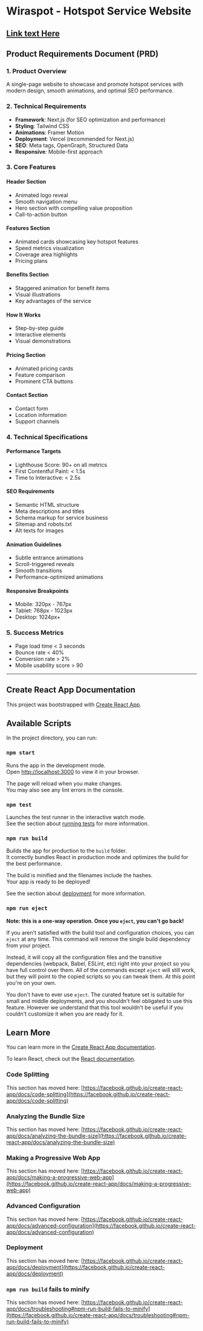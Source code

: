 # Wiraspot - Hotspot Service Website
## [Link text Here](https://wiraspot.com)

## Product Requirements Document (PRD)

### 1. Product Overview

A single-page website to showcase and promote hotspot services with modern design, smooth animations, and optimal SEO performance.

### 2. Technical Requirements

- **Framework**: Next.js (for SEO optimization and performance)
- **Styling**: Tailwind CSS
- **Animations**: Framer Motion
- **Deployment**: Vercel (recommended for Next.js)
- **SEO**: Meta tags, OpenGraph, Structured Data
- **Responsive**: Mobile-first approach

### 3. Core Features

#### Header Section

- Animated logo reveal
- Smooth navigation menu
- Hero section with compelling value proposition
- Call-to-action button

#### Features Section

- Animated cards showcasing key hotspot features
- Speed metrics visualization
- Coverage area highlights
- Pricing plans

#### Benefits Section

- Staggered animation for benefit items
- Visual illustrations
- Key advantages of the service

#### How It Works

- Step-by-step guide
- Interactive elements
- Visual demonstrations

#### Pricing Section

- Animated pricing cards
- Feature comparison
- Prominent CTA buttons

#### Contact Section

- Contact form
- Location information
- Support channels

### 4. Technical Specifications

#### Performance Targets

- Lighthouse Score: 90+ on all metrics
- First Contentful Paint: < 1.5s
- Time to Interactive: < 2.5s

#### SEO Requirements

- Semantic HTML structure
- Meta descriptions and titles
- Schema markup for service business
- Sitemap and robots.txt
- Alt texts for images

#### Animation Guidelines

- Subtle entrance animations
- Scroll-triggered reveals
- Smooth transitions
- Performance-optimized animations

#### Responsive Breakpoints

- Mobile: 320px - 767px
- Tablet: 768px - 1023px
- Desktop: 1024px+

### 5. Success Metrics

- Page load time < 3 seconds
- Bounce rate < 40%
- Conversion rate > 2%
- Mobile usability score > 90

---

## Create React App Documentation

This project was bootstrapped with [Create React App](https://github.com/facebook/create-react-app).

## Available Scripts

In the project directory, you can run:

### `npm start`

Runs the app in the development mode.\
Open [http://localhost:3000](http://localhost:3000) to view it in your browser.

The page will reload when you make changes.\
You may also see any lint errors in the console.

### `npm test`

Launches the test runner in the interactive watch mode.\
See the section about [running tests](https://facebook.github.io/create-react-app/docs/running-tests) for more information.

### `npm run build`

Builds the app for production to the `build` folder.\
It correctly bundles React in production mode and optimizes the build for the best performance.

The build is minified and the filenames include the hashes.\
Your app is ready to be deployed!

See the section about [deployment](https://facebook.github.io/create-react-app/docs/deployment) for more information.

### `npm run eject`

**Note: this is a one-way operation. Once you `eject`, you can't go back!**

If you aren't satisfied with the build tool and configuration choices, you can `eject` at any time. This command will remove the single build dependency from your project.

Instead, it will copy all the configuration files and the transitive dependencies (webpack, Babel, ESLint, etc) right into your project so you have full control over them. All of the commands except `eject` will still work, but they will point to the copied scripts so you can tweak them. At this point you're on your own.

You don't have to ever use `eject`. The curated feature set is suitable for small and middle deployments, and you shouldn't feel obligated to use this feature. However we understand that this tool wouldn't be useful if you couldn't customize it when you are ready for it.

## Learn More

You can learn more in the [Create React App documentation](https://facebook.github.io/create-react-app/docs/getting-started).

To learn React, check out the [React documentation](https://reactjs.org/).

### Code Splitting

This section has moved here: [https://facebook.github.io/create-react-app/docs/code-splitting](https://facebook.github.io/create-react-app/docs/code-splitting)

### Analyzing the Bundle Size

This section has moved here: [https://facebook.github.io/create-react-app/docs/analyzing-the-bundle-size](https://facebook.github.io/create-react-app/docs/analyzing-the-bundle-size)

### Making a Progressive Web App

This section has moved here: [https://facebook.github.io/create-react-app/docs/making-a-progressive-web-app](https://facebook.github.io/create-react-app/docs/making-a-progressive-web-app)

### Advanced Configuration

This section has moved here: [https://facebook.github.io/create-react-app/docs/advanced-configuration](https://facebook.github.io/create-react-app/docs/advanced-configuration)

### Deployment

This section has moved here: [https://facebook.github.io/create-react-app/docs/deployment](https://facebook.github.io/create-react-app/docs/deployment)

### `npm run build` fails to minify

This section has moved here: [https://facebook.github.io/create-react-app/docs/troubleshooting#npm-run-build-fails-to-minify](https://facebook.github.io/create-react-app/docs/troubleshooting#npm-run-build-fails-to-minify)
